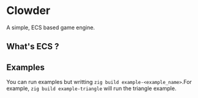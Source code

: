 # Clowder

A simple, ECS based game engine.

## What's ECS ?

## Examples

You can run examples but writting `zig build example-<example_name>`.For
example, `zig build example-triangle` will run the triangle example.